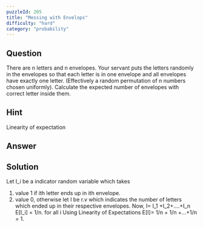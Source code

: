 ```yaml
---
puzzleId: 205
title: "Messing with Envelops"
difficulty: "hard"
category: "probability"
---
```


## Question
There are n letters and n envelopes. Your servant puts the letters randomly in the envelopes so that each letter is in one envelope and all envelopes have exactly one letter. (Effectively a random permutation of n numbers chosen uniformly). Calculate the expected number of envelopes with correct letter inside them.

## Hint
Linearity of expectation

## Answer


## Solution
Let I_i be a indicator random variable which takes
1) value 1 if ith letter ends up in ith envelope.
2) value 0, otherwise
let I be r.v which indicates the number of letters which ended up in their respective envelopes.
Now, I= I_1 +I_2+....+I_n
E[I_i] = 1/n. for all i
Using Linearity of Expectations E[I]= 1/n + 1/n +...+1/n = 1.
